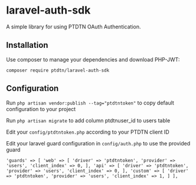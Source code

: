# laravel-auth-sdk
A simple library for using PTDTN OAuth Authentication.

## Installation
Use composer to manage your dependencies and download PHP-JWT:

`composer require ptdtn/laravel-auth-sdk`

## Configuration

Run `php artisan vendor:publish --tag="ptdtntoken"` to copy default configuration to your project

Run `php artisan migrate` to add column ptdtnuser_id to users table

Edit your `config/ptdtntoken.php` according to your PTDTN client ID

Edit your laravel guard configuration in `config/auth.php` to use the provided guard

``
'guards' => [
    'web' => [
        'driver' => 'ptdtntoken',
        'provider' => 'users',
        'client_index' => 0,
    ],
    'api' => [
        'driver' => 'ptdtntoken',
        'provider' => 'users',
        'client_index' => 0,
    ],
    'custom' => [
        'driver' => 'ptdtntoken',
        'provider' => 'users',
        'client_index' => 1,
    ]
],
``